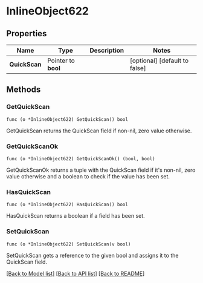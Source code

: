 # InlineObject622

## Properties

Name | Type | Description | Notes
------------ | ------------- | ------------- | -------------
**QuickScan** | Pointer to **bool** |  | [optional] [default to false]

## Methods

### GetQuickScan

`func (o *InlineObject622) GetQuickScan() bool`

GetQuickScan returns the QuickScan field if non-nil, zero value otherwise.

### GetQuickScanOk

`func (o *InlineObject622) GetQuickScanOk() (bool, bool)`

GetQuickScanOk returns a tuple with the QuickScan field if it's non-nil, zero value otherwise
and a boolean to check if the value has been set.

### HasQuickScan

`func (o *InlineObject622) HasQuickScan() bool`

HasQuickScan returns a boolean if a field has been set.

### SetQuickScan

`func (o *InlineObject622) SetQuickScan(v bool)`

SetQuickScan gets a reference to the given bool and assigns it to the QuickScan field.


[[Back to Model list]](../README.md#documentation-for-models) [[Back to API list]](../README.md#documentation-for-api-endpoints) [[Back to README]](../README.md)


